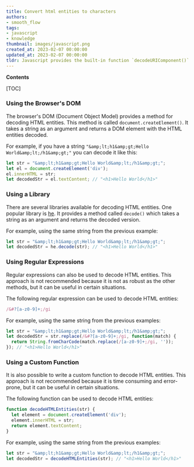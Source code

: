 ```yaml
---
title: Convert html entities to characters
authors:
- smooth_flow
tags:
- javascript
- knowledge
thumbnail: images/javascript.png
created_at: 2023-02-07 00:00:00
updated_at: 2023-02-07 00:00:00
tldr: Javascript provides the built-in function `decodeURIComponent()` to decode HTML entities.
---
```


**Contents**

[TOC]

### Using the Browser's DOM

The browser's DOM (Document Object Model) provides a method for decoding HTML entities. This method is called `document.createElement()`. It takes a string as an argument and returns a DOM element with the HTML entities decoded.

For example, if you have a string `"&amp;lt;h1&amp;gt;Hello World&amp;lt;/h1&amp;gt;"` you can decode it like this:

```js
let str = "&amp;lt;h1&amp;gt;Hello World&amp;lt;/h1&amp;gt;";
let el = document.createElement('div');
el.innerHTML = str;
let decodedStr = el.textContent; // "<h1>Hello World</h1>"
```

### Using a Library

There are several libraries available for decoding HTML entities. One popular library is [he](https://github.com/mathiasbynens/he). It provides a method called `decode()` which takes a string as an argument and returns the decoded version.

For example, using the same string from the previous example:

```js
let str = "&amp;lt;h1&amp;gt;Hello World&amp;lt;/h1&amp;gt;";
let decodedStr = he.decode(str); // "<h1>Hello World</h1>"
```

### Using Regular Expressions

Regular expressions can also be used to decode HTML entities. This approach is not recommended because it is not as robust as the other methods, but it can be useful in certain situations.

The following regular expression can be used to decode HTML entities:

```js
/&#?[a-z0-9]+;/gi
```

For example, using the same string from the previous examples:

```js
let str = "&amp;lt;h1&amp;gt;Hello World&amp;lt;/h1&amp;gt;";
let decodedStr = str.replace(/&#?[a-z0-9]+;/gi, function(match) {
  return String.fromCharCode(match.replace(/[a-z0-9]+;/gi, ''));
}); // "<h1>Hello World</h1>"
```

### Using a Custom Function

It is also possible to write a custom function to decode HTML entities. This approach is not recommended because it is time consuming and error-prone, but it can be useful in certain situations.

The following function can be used to decode HTML entities:

```js
function decodeHTMLEntities(str) {
  let element = document.createElement('div');
  element.innerHTML = str;
  return element.textContent;
}
```

For example, using the same string from the previous examples:

```js
let str = "&amp;lt;h1&amp;gt;Hello World&amp;lt;/h1&amp;gt;";
let decodedStr = decodeHTMLEntities(str); // "<h1>Hello World</h1>"
```
